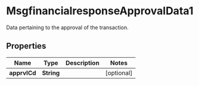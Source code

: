 

# MsgfinancialresponseApprovalData1

Data pertaining to the approval of the transaction.
## Properties

Name | Type | Description | Notes
------------ | ------------- | ------------- | -------------
**apprvlCd** | **String** |  |  [optional]



